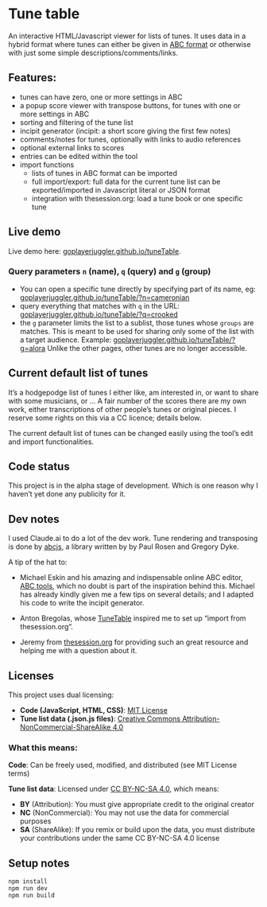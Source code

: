 # Tune table
An interactive HTML/Javascript viewer for lists of tunes. It uses data in a hybrid format where tunes can either be given in [ABC format](https://abcnotation.com) or otherwise with just some simple descriptions/comments/links. 

## Features: 
* tunes can have zero, one or more settings in ABC
* a popup score viewer with transpose buttons, for tunes with one or more settings in ABC
* sorting and filtering of the tune list
* incipit generator (incipit: a short score giving the first few notes)
* comments/notes for tunes, optionally with links to audio references
* optional external links to scores
* entries can be edited within the tool
* import functions
  * lists of tunes in ABC format can be imported
  * full import/export: full data for the current tune list can be exported/imported in Javascript literal or JSON format
  * integration with thesession.org: load a tune book or one specific tune

## Live demo
Live demo here: [goplayerjuggler.github.io/tuneTable](https://goplayerjuggler.github.io/tuneTable/).

### Query parameters `n` (name), `q` (query) and `g` (group)
* You can open a specific tune directly by specifying part of its name, eg: 
[goplayerjuggler.github.io/tuneTable/?n=cameronian](https://goplayerjuggler.github.io/tuneTable/?n=cameronian) 
* query everything that matches with `q` in the URL:
[goplayerjuggler.github.io/tuneTable/?q=crooked](https://goplayerjuggler.github.io/tuneTable/?q=crooked)
* the `g` parameter limits the list to a sublist, those tunes whose `groups` are matches. This is meant to be used for sharing only some of the list with a target audience. Example: 
[goplayerjuggler.github.io/tuneTable/?g=alora](https://goplayerjuggler.github.io/tuneTable/?g=alora) 
Unlike the other pages, other tunes are no longer accessible.

## Current default list of tunes
It’s a hodgepodge list of tunes I either like, am interested in, or want to share with some musicians, or … 
A fair number of the scores there are my own work, either transcriptions of other people’s tunes or original pieces. I reserve some rights on this via a CC licence; details below.

The current default list of tunes can be changed easily using the tool’s edit and import functionalities.

## Code status
This project is in the alpha stage of development. Which is one reason why I haven’t yet done any publicity for it.

## Dev notes
I used Claude.ai to do a lot of the dev work. Tune rendering and transposing is done by [abcjs](https://github.com/paulrosen/abcjs), a library written by by Paul Rosen and Gregory Dyke.

A tip of the hat to: 

* Michael Eskin and his amazing and indispensable online ABC editor, [ABC tools](https://michaeleskin.com/app/abctools.html), which no doubt is part of the inspiration behind this. Michael has already kindly given me a few tips on several details; and I adapted his code to write the incipit generator.

* Anton Bregolas, whose [TuneTable](https://anton-bregolas.github.io/Tunetable/) inspired me to set up “import from thesession.org”.

* Jeremy from [thesession.org](https://thesession.org) for providing such an great resource and helping me with a question about it.


## Licenses

This project uses dual licensing:

- **Code (JavaScript, HTML, CSS)**: [MIT License](LICENSE-CODE)
- **Tune list data (.json.js files)**: [Creative Commons Attribution-NonCommercial-ShareAlike 4.0](LICENSE-DATA)

### What this means:

**Code**: Can be freely used, modified, and distributed (see MIT License terms)

**Tune list data**: Licensed under [CC BY-NC-SA 4.0](https://creativecommons.org/licenses/by-nc-sa/4.0/), which means:
- **BY** (Attribution): You must give appropriate credit to the original creator
- **NC** (NonCommercial): You may not use the data for commercial purposes
- **SA** (ShareAlike): If you remix or build upon the data, you must distribute your contributions under the same CC BY-NC-SA 4.0 license


## Setup notes
```
npm install
npm run dev
npm run build
```